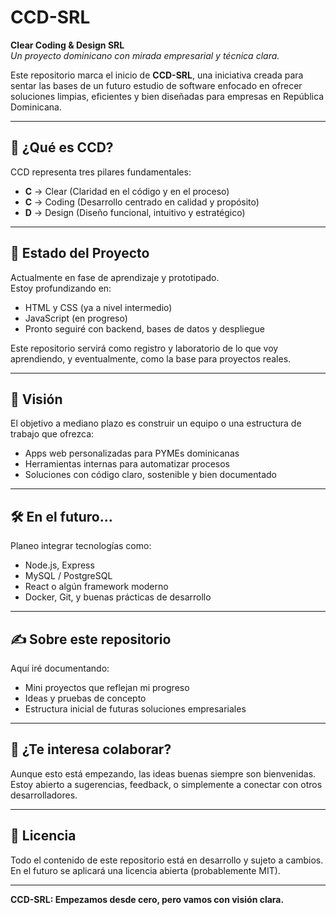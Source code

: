 # CCD-SRL

**Clear Coding & Design SRL**  
_Un proyecto dominicano con mirada empresarial y técnica clara._

Este repositorio marca el inicio de **CCD-SRL**, una iniciativa creada para sentar las bases de un futuro estudio de software enfocado en ofrecer soluciones limpias, eficientes y bien diseñadas para empresas en República Dominicana.

---

## 📌 ¿Qué es CCD?

CCD representa tres pilares fundamentales:

- **C** → Clear (Claridad en el código y en el proceso)
- **C** → Coding (Desarrollo centrado en calidad y propósito)
- **D** → Design (Diseño funcional, intuitivo y estratégico)

---

## 🚧 Estado del Proyecto

Actualmente en fase de aprendizaje y prototipado.  
Estoy profundizando en:

- HTML y CSS (ya a nivel intermedio)
- JavaScript (en progreso)
- Pronto seguiré con backend, bases de datos y despliegue

Este repositorio servirá como registro y laboratorio de lo que voy aprendiendo, y eventualmente, como la base para proyectos reales.

---

## 🎯 Visión

El objetivo a mediano plazo es construir un equipo o una estructura de trabajo que ofrezca:

- Apps web personalizadas para PYMEs dominicanas
- Herramientas internas para automatizar procesos
- Soluciones con código claro, sostenible y bien documentado

---

## 🛠️ En el futuro…

Planeo integrar tecnologías como:

- Node.js, Express
- MySQL / PostgreSQL
- React o algún framework moderno
- Docker, Git, y buenas prácticas de desarrollo

---

## ✍️ Sobre este repositorio

Aquí iré documentando:

- Mini proyectos que reflejan mi progreso
- Ideas y pruebas de concepto
- Estructura inicial de futuras soluciones empresariales

---

## 🤝 ¿Te interesa colaborar?

Aunque esto está empezando, las ideas buenas siempre son bienvenidas.  
Estoy abierto a sugerencias, feedback, o simplemente a conectar con otros desarrolladores.

---

## 🧾 Licencia

Todo el contenido de este repositorio está en desarrollo y sujeto a cambios.  
En el futuro se aplicará una licencia abierta (probablemente MIT).

---

**CCD-SRL: Empezamos desde cero, pero vamos con visión clara.**
